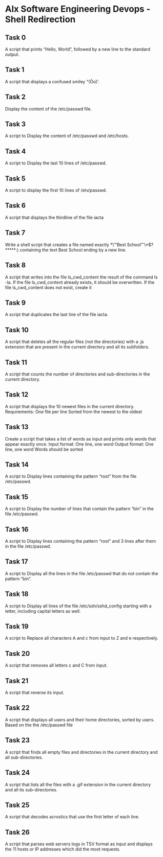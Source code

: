 # Alx Software Engineering Devops - Shell Redirection

## Task 0
A script that prints “Hello, World”, followed by a new line to the standard output.

## Task 1
A script that displays a confused smiley "(Ôo)'.

## Task 2
Display the content of the /etc/passwd file.

## Task 3
A script to Display the content of /etc/passwd and /etc/hosts.

## Task 4
A script to Display the last 10 lines of /etc/passwd.

## Task 5
A script to display the first 10 lines of /etv/passwd.

## Task 6
A script that displays the thirdline of the file iacta

## Task 7
Write a shell script that creates a file named exactly \*\\'"Best School"\'\\*$\?\*\*\*\*\*:) containing the text Best School ending by a new line.

## Task 8
A script that writes into the file ls_cwd_content the result of the command ls -la. If the file ls_cwd_content already exists, it should be overwritten. If the file ls_cwd_content does not exist, create it

## Task 9
A script that duplicates the last line of the file iacta.

## Task 10
A script that deletes all the regular files (not the directories) with a .js extension that are present in the current directory and all its subfolders.

## Task 11
A script  that counts the number of directories and sub-directories in the current directory.

## Task 12
A script that displays the 10 newest files in the current directory.
	Requirements:
		One file per line
		Sorted from the newest to the oldest

## Task 13
Create a script that takes a list of words as input and prints only words that appear exactly once.
	Input format: One line, one word
	Output format: One line, one word
	Words should be sorted

## Task 14
A script to Display lines containing the pattern “root” from the file /etc/passwd.

## Task 15
A script to Display the number of lines that contain the pattern “bin” in the file /etc/passwd.

## Task 16
A script to Display lines containing the pattern “root” and 3 lines after them in the file /etc/passwd.

## Task 17
A script to Display all the lines in the file /etc/passwd that do not contain the pattern “bin”.

## Task 18
A script to Display all lines of the file /etc/ssh/sshd_config starting with a letter, including capital letters as well.

## Task 19
A script to Replace all characters A and c from input to Z and e respectively.

## Task 20
A script that removes all letters c and C from input.

## Task 21
A script that reverse its input.

## Task 22
A script that displays all users and their home directories, sorted by users.
	Based on the the /etc/passwd file

## Task 23
A script that finds all empty files and directories in the current directory and all sub-directories.

## Task 24
A script that lists all the files with a .gif extension in the current directory and all its sub-directories.

## Task 25
A script that decodes acrostics that use the first letter of each line.

## Task 26
A script that parses web servers logs in TSV format as input and displays the 11 hosts or IP addresses which did the most requests.
